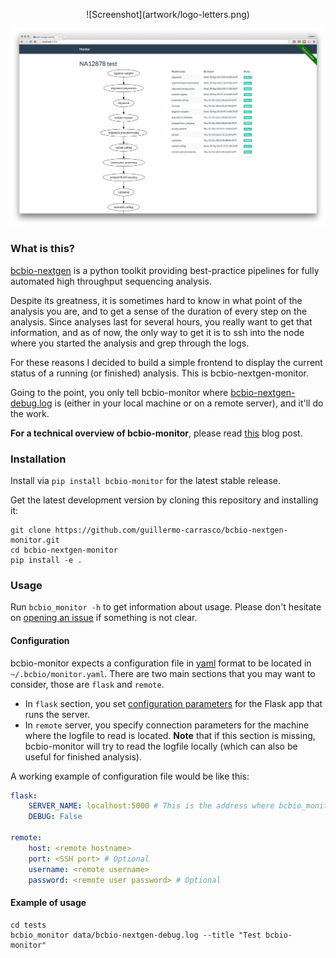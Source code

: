 <p align="center">
    ![Screenshot](artwork/logo-letters.png)
</p>

![Screenshot](docs/images/monitor.png)

### What is this?
[bcbio-nextgen][bcbio] is a python toolkit providing best-practice pipelines for fully automated high throughput sequencing analysis.

Despite its greatness, it is sometimes hard to know in what point of the analysis you are, and
to get a sense of the duration of every step on the analysis. Since analyses last for several hours, you really want to get that information, and as of now, the only way to get it is to ssh
into the node where you started the analysis and grep through the logs.

For these reasons I decided to build a simple frontend to display the current status of a running (or finished) analysis. This is bcbio-nextgen-monitor.

Going to the point, you only tell bcbio-monitor where [bcbio-nextgen-debug.log][bcbio-logging] is (either in your local machine or on a remote server), and it'll do the work.

**For a technical overview of bcbio-monitor**, please read [this][tech-post] blog post.

### Installation

Install via `pip install bcbio-monitor` for the latest stable release.

Get the latest development version by cloning this repository and installing it:

    git clone https://github.com/guillermo-carrasco/bcbio-nextgen-monitor.git
    cd bcbio-nextgen-monitor
    pip install -e .

### Usage

Run `bcbio_monitor -h` to get information about usage. Please don't hesitate on [opening an issue][issue] if something is not clear.

#### Configuration
bcbio-monitor expects a configuration file in [yaml][yaml] format to be located in `~/.bcbio/monitor.yaml`. There are two main sections that you may want to consider, those are
`flask` and `remote`.

* In `flask` section, you set [configuration parameters][flask_config] for the Flask app that runs the server.
* In `remote` server, you specify connection parameters for the machine where the logfile to read is located. **Note** that if this section is missing, bcbio-monitor will try to read the
logfile locally (which can also be useful for finished analysis).

A working example of configuration file would be like this:

```yaml
flask:
    SERVER_NAME: localhost:5000 # This is the address where bcbio_monitor will be served
    DEBUG: False

remote:
    host: <remote hostname>
    port: <SSH port> # Optional
    username: <remote username>
    password: <remote user password> # Optional
```

#### Example of usage

    cd tests
    bcbio_monitor data/bcbio-nextgen-debug.log --title "Test bcbio-monitor"

[bcbio]: https://bcbio-nextgen.readthedocs.org/en/latest/
[bcbio-logging]: https://bcbio-nextgen.readthedocs.org/en/latest/contents/testing.html#logging
[tech-post]: http://mussol.org
[issue]: https://github.com/guillermo-carrasco/bcbio-nextgen-monitor/issues/new
[yaml]: http://yaml.org/
[flask_config]: http://flask.pocoo.org/docs/0.10/config/#builtin-configuration-values
